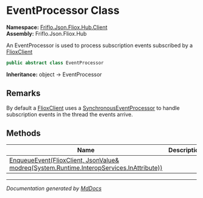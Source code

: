 ﻿<!--  
  <auto-generated>   
    The contents of this file were generated by a tool.  
    Changes to this file may be list if the file is regenerated  
  </auto-generated>   
-->

# EventProcessor Class

**Namespace:** [Friflo.Json.Fliox.Hub.Client](../index.md)  
**Assembly:** Friflo.Json.Fliox.Hub

An EventProcessor is used to process subscription events subscribed by a [FlioxClient](../FlioxClient/index.md)

```csharp
public abstract class EventProcessor
```

**Inheritance:** object → EventProcessor

## Remarks

By default a [FlioxClient](../FlioxClient/index.md) uses a [SynchronousEventProcessor](../SynchronousEventProcessor/index.md) to handle subscription events in the thread the events arrive.

## Methods

| Name                                                                                                                | Description |
| ------------------------------------------------------------------------------------------------------------------- | ----------- |
| [EnqueueEvent(FlioxClient, JsonValue& modreq(System.Runtime.InteropServices.InAttribute))](methods/EnqueueEvent.md) |             |

___

*Documentation generated by [MdDocs](https://github.com/ap0llo/mddocs)*
